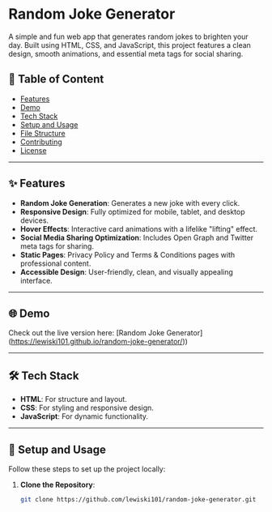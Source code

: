 # Random Joke Generator

A simple and fun web app that generates random jokes to brighten your day. Built using HTML, CSS, and JavaScript, this project features a clean design, smooth animations, and essential meta tags for social sharing.

## 📖 Table of Content
- [Features](#features)
- [Demo](#demo)
- [Tech Stack](#tech-stack)
- [Setup and Usage](#setup-and-usage)
- [File Structure](#file-structure)
- [Contributing](#contributing)
- [License](#license)

---

## ✨ Features
- **Random Joke Generation**: Generates a new joke with every click.
- **Responsive Design**: Fully optimized for mobile, tablet, and desktop devices.
- **Hover Effects**: Interactive card animations with a lifelike "lifting" effect.
- **Social Media Sharing Optimization**: Includes Open Graph and Twitter meta tags for sharing.
- **Static Pages**: Privacy Policy and Terms & Conditions pages with professional content.
- **Accessible Design**: User-friendly, clean, and visually appealing interface.

---

## 🌐 Demo
Check out the live version here: [Random Joke Generator] (https://lewiski101.github.io/random-joke-generator/))  

---

## 🛠 Tech Stack
- **HTML**: For structure and layout.
- **CSS**: For styling and responsive design.
- **JavaScript**: For dynamic functionality.

---

## 🚀 Setup and Usage
Follow these steps to set up the project locally:

1. **Clone the Repository**:
   ```bash
   git clone https://github.com/lewiski101/random-joke-generator.git
